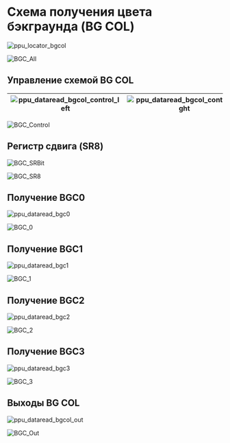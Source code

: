 # Схема получения цвета бэкграунда (BG COL)

![ppu_locator_bgcol](/BreakingNESWiki/imgstore/ppu/ppu_locator_bgcol.jpg)

![BGC_All](/BreakingNESWiki/imgstore/ppu/BGC_All.png)

## Управление схемой BG COL

|![ppu_dataread_bgcol_control_left](/BreakingNESWiki/imgstore/ppu/ppu_dataread_bgcol_control_left.jpg)|![ppu_dataread_bgcol_control_right](/BreakingNESWiki/imgstore/ppu/ppu_dataread_bgcol_control_right.jpg)|
|---|---|

![BGC_Control](/BreakingNESWiki/imgstore/ppu/BGC_Control.png)

## Регистр сдвига (SR8)

![BGC_SRBit](/BreakingNESWiki/imgstore/ppu/BGC_SRBit.png)

![BGC_SR8](/BreakingNESWiki/imgstore/ppu/BGC_SR8.png)

## Получение BGC0

![ppu_dataread_bgc0](/BreakingNESWiki/imgstore/ppu/ppu_dataread_bgc0.jpg)

![BGC_0](/BreakingNESWiki/imgstore/ppu/BGC_0.png)

## Получение BGC1

![ppu_dataread_bgc1](/BreakingNESWiki/imgstore/ppu/ppu_dataread_bgc1.jpg)

![BGC_1](/BreakingNESWiki/imgstore/ppu/BGC_1.png)

## Получение BGC2

![ppu_dataread_bgc2](/BreakingNESWiki/imgstore/ppu/ppu_dataread_bgc2.jpg)

![BGC_2](/BreakingNESWiki/imgstore/ppu/BGC_2.png)

## Получение BGC3

![ppu_dataread_bgc3](/BreakingNESWiki/imgstore/ppu/ppu_dataread_bgc3.jpg)

![BGC_3](/BreakingNESWiki/imgstore/ppu/BGC_3.png)

## Выходы BG COL

![ppu_dataread_bgcol_out](/BreakingNESWiki/imgstore/ppu/ppu_dataread_bgcol_out.jpg)

![BGC_Out](/BreakingNESWiki/imgstore/ppu/BGC_Out.png)
